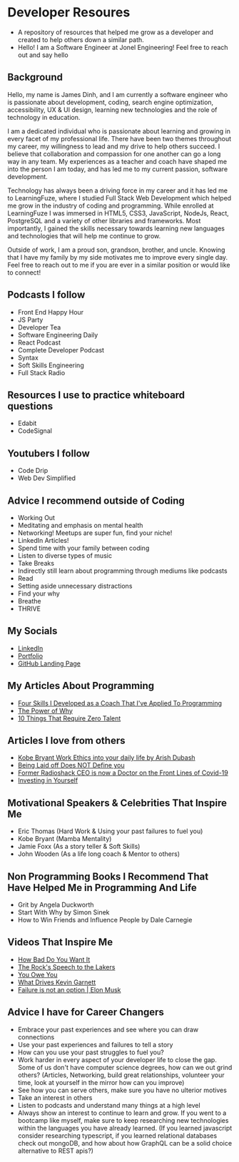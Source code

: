 # Developer Resoures
- A repository of resources that helped me grow as a developer and created to help others down a similar path.
- Hello! I am a Software Engineer at Jonel Engineering! Feel free to reach out and say hello

## Background
Hello, my name is James Dinh, and I am currently a software engineer who is passionate about development, coding, search engine optimization, accessibility, UX & UI design, learning new technologies and the role of technology in education.

I am a dedicated individual who is passionate about learning and growing in every facet of my professional life. There have been two themes throughout my career, my willingness to lead and my drive to help others succeed. I believe that collaboration and compassion for one another can go a long way in any team. My experiences as a teacher and coach have shaped me into the person I am today, and has led me to my current passion, software development.

Technology has always been a driving force in my career and it has led me to LearningFuze, where I studied Full Stack Web Development which helped me grow in the industry of coding and programming. While enrolled at LearningFuze I was immersed in HTML5, CSS3, JavaScript, NodeJs, React, PostgreSQL and a variety of other libraries and frameworks. Most importantly, I gained the skills necessary towards learning new languages and technologies that will help me continue to grow.

Outside of work, I am a proud son, grandson, brother, and uncle. Knowing that I have my family by my side motivates me to improve every single day. Feel free to reach out to me if you are ever in a similar position or would like to connect!

## Podcasts I follow
- Front End Happy Hour
- JS Party
- Developer Tea
- Software Engineering Daily
- React Podcast
- Complete Developer Podcast
- Syntax
- Soft Skills Engineering
- Full Stack Radio

## Resources I use to practice whiteboard questions
- Edabit
- CodeSignal

## Youtubers I follow
- Code Drip
- Web Dev Simplified


## Advice I recommend outside of Coding
- Working Out
- Meditating and emphasis on mental health
- Networking! Meetups are super fun, find your niche!
- LinkedIn Articles!
- Spend time with your family between coding
- Listen to diverse types of music
- Take Breaks
- Indirectly still learn about programming through mediums like podcasts
- Read 
- Setting aside unnecessary distractions
- Find your why 
- Breathe
- THRIVE 

## My Socials
- [LinkedIn](https://www.linkedin.com/in/jdinh8124/)
- [Portfolio](https://jamestdinh.com/)
- [GitHub Landing Page](https://github.com/jdinh8124)

## My Articles About Programming
- [Four Skills I Developed as a Coach That I've Applied To Programming](https://www.linkedin.com/pulse/four-skills-i-developed-coach-ive-applied-programming-james-dinh/)
- [The Power of Why](https://www.linkedin.com/pulse/power-why-james-dinh/)
- [10 Things That Require Zero Talent](https://www.linkedin.com/feed/update/urn:li:activity:6635591280305025024/)

## Articles I love from others
- [Kobe Bryant Work Ethics into your daily life by Arish Dubash](https://www.linkedin.com/pulse/8-ways-immortalize-kobe-bryants-work-ethic-your-daily-arish-dubash/)
- [Being Laid off Does NOT Define you](https://www.linkedin.com/posts/rsweeney21_layoffs-covid19-activity-6661675705639718912-MBfM)
- [Former Radioshack CEO is now a Doctor on the Front Lines of Covid-19](https://nationalpost.com/news/canada/second-act-former-ceo-of-radioshack-now-an-er-doctor-on-frontlines-of-covid-19-fight)
- [Investing in Yourself](https://www.linkedin.com/posts/adrianpetrie_mindset-belief-trust-activity-6661443648921702401-DLzr)

## Motivational Speakers & Celebrities That Inspire Me
- Eric Thomas (Hard Work & Using your past failures to fuel you)
- Kobe Bryant (Mamba Mentality)
- Jamie Foxx (As a story teller & Soft Skills)
- John Wooden (As a life long coach & Mentor to others) 

## Non Programming Books I Recommend That Have Helped Me in Programming And Life
- Grit by Angela Duckworth
- Start With Why by Simon Sinek
- How to Win Friends and Influence People by Dale Carnegie

## Videos That Inspire Me
- [How Bad Do You Want It](https://www.youtube.com/watch?v=-raYgOmYPvQ)
- [The Rock's Speech to the Lakers](https://www.youtube.com/watch?v=W5tlGJwvmCQ&t=3s) 
- [You Owe You](https://www.youtube.com/watch?v=7Oxz060iedY) 
- [What Drives Kevin Garnett](https://www.youtube.com/watch?v=p2bwsLSeYcc)  
- [Failure is not an option | Elon Musk](https://www.youtube.com/watch?v=k9zTr2MAFRg&t=198s)

## Advice I have for Career Changers
- Embrace your past experiences and see where you can draw connections
- Use your past experiences and failures to tell a story
- How can you use your past struggles to fuel you?
- Work harder in every aspect of your developer life to close the gap. Some of us don't have computer science degrees, how can we out grind others? (Articles, Networking, build great relationships, volunteer your time, look at yourself in the mirror how can you improve)
- See how you can serve others, make sure you have no ulterior motives 
- Take an interest in others
- Listen to podcasts and understand many things at a high level
- Always show an interest to continue to learn and grow. If you went to a bootcamp like myself, make sure to keep researching new technologies within the languages you have already learned. (If you learned javascript consider researching typescript, if you learned relational databases check out mongoDB, and how about how GraphQL can be a solid choice alternative to REST apis?) 
